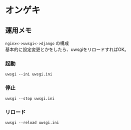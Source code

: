 オンゲキ
=======

## 運用メモ

`nginx<->uwsgi<->django` の構成  
基本的に設定変更とかをしたら、uwsgiをリロードすればOK。  


### 起動
`uwsgi --ini uwsgi.ini`

### 停止
`uwsgi --stop uwsgi.ini`

### リロード
`uwsgi --reload uwsgi.ini`
